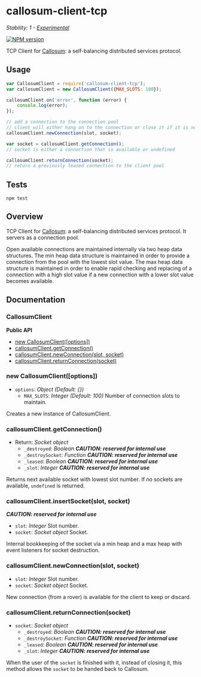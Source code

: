 # callosum-client-tcp

_Stability: 1 - [Experimental](https://github.com/tristanls/stability-index#stability-1---experimental)_

[![NPM version](https://badge.fury.io/js/callosum-client-tcp.png)](http://npmjs.org/package/callosum-client-tcp)

TCP Client for [Callosum](https://github.com/tristanls/callosum): a self-balancing distributed services protocol.

## Usage

```javascript
var CallosumClient = require('callosum-client-tcp');
var callosumClient = new CallosumClient({MAX_SLOTS: 100});

callosumClient.on('error', function (error) {
    console.log(error);
});

// add a connection to the connection pool
// client will either hang on to the connection or close it if it is not needed
callosumClient.newConnection(slot, socket);

var socket = callosumClient.getConnection();
// socket is either a connection that is available or undefined

callosumClient.returnConnection(socket);
// return a previously leased connection to the client pool

```

## Tests

    npm test

## Overview

TCP Client for [Callosum](https://github.com/tristanls/callosum): a self-balancing distributed services protocol. It servers as a connection pool.

Open available connections are maintained internally via two heap data structures. The min heap data structure is maintained in order to provide a connection from the pool with the lowest slot value. The max heap data structure is maintained in order to enable rapid checking and replacing of a connection with a high slot value if a new connection with a lower slot value becomes available.

## Documentation

### CallosumClient

**Public API**

  * [new CallosumClient(\[options\])](#new-callosumclientoptions)
  * [callosumClient.getConnection()](#callosumclientgetconnection)
  * [callosumClient.newConnection(slot, socket)](#callosumclientnewconnectionslot-socket)
  * [callosumClient.returnConnection(socket)](#callosumclientreturnconnectionsocket)

### new CallosumClient([options])

  * `options`: _Object_ _(Default: {})_
    * `MAX_SLOTS`: _Integer_ _(Default: 100)_ Number of connection slots to
            maintain.

Creates a new instance of CallosumClient.

### callosumClient.getConnection()

  * Return: _Socket object_
    * `_destroyed`: _Boolean_ _**CAUTION: reserved for internal use**_
    * `_destroySocket`: _Function_ _**CAUTION: reserved for internal use**_
    * `_leased`: _Boolean_ _**CAUTION: reserved for internal use**_
    * `_slot`: _Integer_ _**CAUTION: reserved for internal use**_

Returns next available socket with lowest slot number. If no sockets are available, `undefined` is returned.

### callosumClient.insertSocket(slot, socket)

_**CAUTION: reserved for internal use**_

  * `slot`: _Integer_ Slot number.
  * `socket`: _Socket object_ Socket.

Internal bookkeeping of the socket via a min heap and a max heap with event listeners for socket destruction.

### callosumClient.newConnection(slot, socket)

  * `slot`: _Integer_ Slot number.
  * `socket`: _Socket object_ Socket.

New connection (from a rover) is available for the client to keep or discard.

### callosumClient.returnConnection(socket)

  * `socket`: _Socket object_
    * `_destroyed`: _Boolean_ _**CAUTION: reserved for internal use**_
    * `_destroySocket`: _Function_ _**CAUTION: reserved for internal use**_
    * `_leased`: _Boolean_ _**CAUTION: reserved for internal use**_
    * `_slot`: _Integer_ _**CAUTION: reserved for internal use**_

When the user of the `socket` is finished with it, instead of closing it, this method allows the `socket` to be handed back to Callosum.